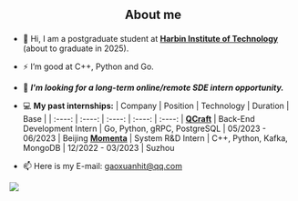 ## <p align="center">About me</p>

- 👋 Hi, I am a postgraduate student at [**Harbin Institute of Technology**](http://en.hit.edu.cn/) (about to graduate in 2025).

- ⚡ I’m good at C++, Python and Go.

- 🌱 ***I'm looking for a long-term online/remote SDE intern opportunity.***

- 💻 **My past internships:**
   | Company | Position | Technology | Duration | Base |
   | :----: | :----: | :----: | :----: | :----: |
   [**QCraft**](https://www.qcraft.ai/) | Back-End Development Intern | Go, Python, gRPC, PostgreSQL | 05/2023 - 06/2023 | Beijing
   [**Momenta**](https://www.momenta.cn/en/) | System R&D Intern | C++, Python, Kafka, MongoDB | 12/2022 - 03/2023 | Suzhou
       


- 📫 Here is my E-mail: gaoxuanhit@qq.com

![](https://github-profile-summary-cards.vercel.app/api/cards/stats?username=terry-xuan-gao&theme=github)


<!---
👋🔭🌱📫🎊
### 💞️ Thank for your reading, hope you have a nice day✨✨✨
Terry-GX/Terry-GX is a ✨ special ✨ repository because its `README.md` (this file) appears on your GitHub profile.
You can click the Preview link to take a look at your changes.
- 🔭 I want to be a full-stack developer, and I'll try my best

 <p align="center">
<a href="https://info.flagcounter.com/usLi" ><img src="https://s01.flagcounter.com/count2/usLi/bg_FFFFFF/txt_000000/border_CCCCCC/columns_2/maxflags_6/viewers_0/labels_1/pageviews_0/flags_0/percent_0/" alt="Flag Counter" border="0"></a>
</p>
--->
